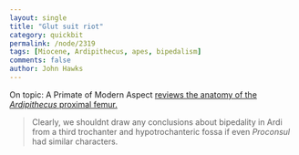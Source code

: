 ```yaml
---
layout: single 
title: "Glut suit riot" 
category: quickbit
permalink: /node/2319
tags: [Miocene, Ardipithecus, apes, bipedalism] 
comments: false 
author: John Hawks 
---
```


On topic: A Primate of Modern Aspect <a href="http://zinjanthropus.wordpress.com/2009/11/11/the-third-trochanter-and-gluteus-maximus-of-ardipithecus/">reviews the anatomy of the <i>Ardipithecus</i> proximal femur.</a> 

<blockquote>Clearly, we shouldnt draw any conclusions about bipedality in Ardi from a third trochanter and hypotrochanteric fossa if even <i>Proconsul</i> had similar characters.  </blockquote>



